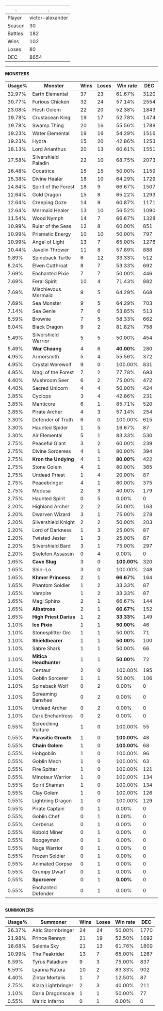.|.
|-|-
Player|victor-alexander
Season|30
Battles|182
Wins|102
Loses|80
DEC|8654

---
**MONSTERS**

Usage%|Monster|Wins|Loses|Win rate|DEC|
-|-|-|-|-|-|
32.97%|Earth Elemental|37|23|61.67%|3120|
30.77%|Furious Chicken|32|24|57.14%|2554|
23.08%|Flesh Golem|22|20|52.38%|1843|
19.78%|Crustacean King|19|17|52.78%|1474|
19.78%|Swamp Thing|20|16|55.56%|1788|
19.23%|Water Elemental|19|16|54.29%|1516|
19.23%|Hydra|15|20|42.86%|1253|
18.13%|Lord Arianthus|20|13|60.61%|1551|
17.58%|Silvershield Paladin|22|10|68.75%|2073|
16.48%|Cocatrice|15|15|50.00%|1159|
15.38%|Divine Healer|18|10|64.29%|1729|
14.84%|Spirit of the Forest|18|9|66.67%|1507|
12.64%|Gold Dragon|15|8|65.22%|1293|
12.64%|Creeping Ooze|14|9|60.87%|1171|
12.64%|Mermaid Healer|13|10|56.52%|1090|
11.54%|Wood Nymph|14|7|66.67%|1328|
10.99%|Ruler of the Seas|12|8|60.00%|851|
10.99%|Prismatic Energy|10|10|50.00%|797|
10.99%|Angel of Light|13|7|65.00%|1276|
10.44%|Javelin Thrower|11|8|57.89%|888|
9.89%|Spineback Turtle|6|12|33.33%|512|
8.24%|Elven Cutthroat|8|7|53.33%|692|
7.69%|Enchanted Pixie|7|7|50.00%|446|
7.69%|Feral Spirit|10|4|71.43%|882|
7.69%|Mischievous Mermaid|9|5|64.29%|668|
7.69%|Sea Monster|9|5|64.29%|703|
7.14%|Sea Genie|7|6|53.85%|513|
6.59%|Brownie|7|5|58.33%|662|
6.04%|Black Dragon|9|2|81.82%|758|
5.49%|Silvershield Warrior|5|5|50.00%|454|
5.49%|**War Chaang**|4|6|**40.00%**|280|
4.95%|Armorsmith|5|4|55.56%|372|
4.95%|Crystal Werewolf|9|0|100.00%|831|
4.95%|Magi of the Forest|7|2|77.78%|693|
4.40%|Mushroom Seer|6|2|75.00%|472|
4.40%|Sacred Unicorn|4|4|50.00%|424|
3.85%|Cyclops|3|4|42.86%|231|
3.85%|Manticore|6|1|85.71%|520|
3.85%|Pirate Archer|4|3|57.14%|254|
3.30%|Defender of Truth|6|0|100.00%|615|
3.30%|Haunted Spider|1|5|16.67%|87|
3.30%|Air Elemental|5|1|83.33%|530|
2.75%|Peaceful Giant|3|2|60.00%|239|
2.75%|Divine Sorceress|4|1|80.00%|394|
2.75%|**Kron the Undying**|4|1|**80.00%**|422|
2.75%|Stone Golem|4|1|80.00%|365|
2.75%|Undead Priest|1|4|20.00%|87|
2.75%|Peacebringer|4|1|80.00%|375|
2.75%|Medusa|2|3|40.00%|179|
2.75%|Haunted Spirit|0|5|0.00%|0|
2.20%|Highland Archer|2|2|50.00%|163|
2.20%|Dwarven Wizard|3|1|75.00%|278|
2.20%|Silvershield Knight|2|2|50.00%|203|
2.20%|Lord of Darkness|1|3|25.00%|87|
2.20%|Twisted Jester|1|3|25.00%|87|
2.20%|Silvershield Bard|3|1|75.00%|297|
2.20%|Skeleton Assassin|0|4|0.00%|0|
1.65%|**Cave Slug**|3|0|**100.00%**|320|
1.65%|Shin-Lo|3|0|100.00%|248|
1.65%|**Khmer Princess**|2|1|**66.67%**|164|
1.65%|Phantom Soldier|1|2|33.33%|87|
1.65%|Vampire|1|2|33.33%|87|
1.65%|Magi Sphinx|2|1|66.67%|144|
1.65%|**Albatross**|2|1|**66.67%**|152|
1.65%|**High Priest Darius**|1|2|**33.33%**|149|
1.10%|**Ice Pixie**|1|1|**50.00%**|46|
1.10%|Stonesplitter Orc|1|1|50.00%|71|
1.10%|**Shieldbearer**|1|1|**50.00%**|100|
1.10%|Sabre Shark|1|1|50.00%|66|
1.10%|**Mitica Headhunter**|1|1|**50.00%**|72|
1.10%|Centaur|2|0|100.00%|195|
1.10%|Goblin Sorcerer|1|1|50.00%|106|
1.10%|Spineback Wolf|0|2|0.00%|0|
1.10%|Screaming Banshee|0|2|0.00%|0|
1.10%|Undead Archer|0|2|0.00%|0|
1.10%|Dark Enchantress|0|2|0.00%|0|
0.55%|Screeching Vulture|1|0|100.00%|55|
0.55%|**Parasitic Growth**|1|0|**100.00%**|48|
0.55%|**Chain Golem**|1|0|**100.00%**|68|
0.55%|Hobgoblin|1|0|100.00%|96|
0.55%|Goblin Mech|1|0|100.00%|63|
0.55%|Fire Spitter|1|0|100.00%|121|
0.55%|Minotaur Warrior|1|0|100.00%|134|
0.55%|Spirit Shaman|1|0|100.00%|134|
0.55%|Clay Golem|1|0|100.00%|126|
0.55%|Lightning Dragon|1|0|100.00%|129|
0.55%|Pirate Captain|0|1|0.00%|0|
0.55%|Goblin Chef|0|1|0.00%|0|
0.55%|Cerberus|0|1|0.00%|0|
0.55%|Kobold Miner|0|1|0.00%|0|
0.55%|Boogeyman|0|1|0.00%|0|
0.55%|Naga Warrior|0|1|0.00%|0|
0.55%|Frozen Soldier|0|1|0.00%|0|
0.55%|Animated Corpse|0|1|0.00%|0|
0.55%|Grumpy Dwarf|0|1|0.00%|0|
0.55%|**Sporcerer**|0|1|**0.00%**|0|
0.55%|Enchanted Defender|0|1|0.00%|0|

---
**SUMMONERS**

Usage%|Summoner|Wins|Loses|Win rate|DEC|
-|-|-|-|-|-|
26.37%|Alric Stormbringer|24|24|50.00%|1770|
21.98%|Prince Rennyn|21|19|52.50%|1692|
18.68%|Selenia Sky|21|13|61.76%|1809|
10.99%|The Peakrider|13|7|65.00%|1267|
6.59%|Tyrus Paladium|9|3|75.00%|837|
6.59%|Lyanna Natura|10|2|83.33%|902|
4.40%|Zintar Mortalis|1|7|12.50%|87|
2.75%|Kiara Lightbringer|2|3|40.00%|211|
1.10%|Daria Dragonscale|1|1|50.00%|77|
0.55%|Malric Inferno|0|1|0.00%|0|
